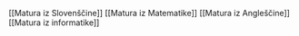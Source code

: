 [[Matura iz Slovenščine]]
[[Matura iz Matematike]]
[[Matura iz Angleščine]]
[[Matura iz informatike]]
